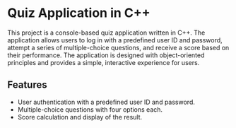 # Quiz Application in C++

This project is a console-based quiz application written in C++. The application allows users to log in with a predefined user ID and password, attempt a series of multiple-choice questions, and receive a score based on their performance. The application is designed with object-oriented principles and provides a simple, interactive experience for users.

## Features

- User authentication with a predefined user ID and password.
- Multiple-choice questions with four options each.
- Score calculation and display of the result.
